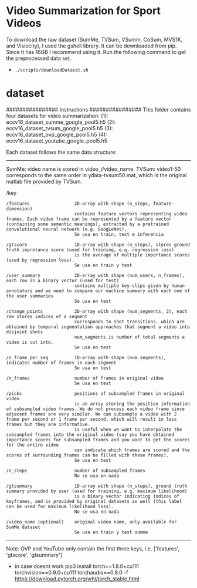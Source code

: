 # Video Summarization for Sport Videos

To download the raw dataset (SumMe, TVSum, VSumm, CoSum, MVS1K, and Visiocity), I used the gshell library. It can be downloaded from pip. Since it has 16GB I recommend using it. Run the following command to get the preprocessed data set.

* `./scripts/downloadDataset.sh`

# dataset

################ Instructions ################
This folder contains four datasets for video summarization:
(1): eccv16_dataset_summe_google_pool5.h5
(2): eccv16_dataset_tvsum_google_pool5.h5
(3): eccv16_dataset_ovp_google_pool5.h5
(4): eccv16_dataset_youtube_google_pool5.h5



Each dataset follows the same data structure:
***********************************************************************************************************************************************
SumMe: video name is stored in video_i/video_name.
TVSum: video1-50 corresponds to the same order in ydata-tvsum50.mat, which is the original matlab file provided by TVSum.

  /key
  
    /features                 2D-array with shape (n_steps, feature-dimension)
                              contains feature vectors representing video frames. Each video frame can be represented by a feature vector (containing some semantic meanings), extracted by a pretrained convolutional neural network (e.g. GoogLeNet). 
                              Se usa en train, test e inferencia

    /gtscore                  1D-array with shape (n_steps), stores ground truth improtance score (used for training, e.g. regression loss)
                              is the average of multiple importance scores (used by regression loss).
                              Se usa en train y test
    
    /user_summary             2D-array with shape (num_users, n_frames), each row is a binary vector (used for test)
                              contains multiple key-clips given by human annotators and we need to compare our machine summary with each one of the user summaries
                              Se usa en test

    /change_points            2D-array with shape (num_segments, 2), each row stores indices of a segment
                              corresponds to shot transitions, which are obtained by temporal segmentation approaches that segment a video into disjoint shots
                              num_segments is number of total segments a video is cut into. 
                              Se usa en test

    /n_frame_per_seg          1D-array with shape (num_segments), indicates number of frames in each segment
                              Se usa en test

    /n_frames                 number of frames in original video
                              Se usa en test

    /picks                    positions of subsampled frames in original video
                              is an array storing the position information of subsampled video frames. We do not process each video frame since adjacent frames are very similar. We can subsample a video with 2 frame per second or 1 frame per second, which will result in less frames but they are informative.
                              is useful when we want to interpolate the subsampled frames into the original video (say you have obtained importance scores for subsampled frames and you want to get the scores for the entire video
                              can indicate which frames are scored and the scores of surrounding frames can be filled with these frames).
                              Se usa en test

    /n_steps                  number of subsampled frames
                              No se usa en nada
    
    /gtsummary                1D-array with shape (n_steps), ground truth summary provided by user (used for training, e.g. maximum likelihood)
                              is a binary vector indicating indices of keyframes, and is provided by original datasets as well (this label can be used for maximum likelihood loss).
                              No se usa en nada
    
    /video_name (optional)    original video name, only available for SumMe dataset
                              Se usa en train y test summe
***********************************************************************************************************************************************
Note: OVP and YouTube only contain the first three keys, i.e. ['features', 'gtscore', 'gtsummary']


* in case doesnt work  pip3 install torch==1.8.0+cu111 torchvision==0.9.0+cu111 torchaudio==0.8.0 -f https://download.pytorch.org/whl/torch_stable.html

